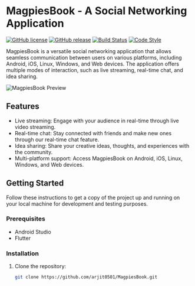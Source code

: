 # MagpiesBook - A Social Networking Application

[![GitHub license](https://img.shields.io/badge/license-MIT-blue.svg)](https://github.com/yourusername/MagpiesBook/blob/main/LICENSE)
[![GitHub release](https://img.shields.io/github/release/yourusername/MagpiesBook.svg)](https://github.com/yourusername/MagpiesBook/releases)
[![Build Status](https://travis-ci.org/yourusername/MagpiesBook.svg?branch=main)](https://travis-ci.org/yourusername/MagpiesBook)
[![Code Style](https://img.shields.io/badge/code%20style-black-000000.svg)](https://github.com/psf/black)

MagpiesBook is a versatile social networking application that allows seamless communication between users on various platforms, including Android, iOS, Linux, Windows, and Web devices. The application offers multiple modes of interaction, such as live streaming, real-time chat, and idea sharing.

![MagpiesBook Preview](./images/magpiesbook-preview.png)

## Features

- Live streaming: Engage with your audience in real-time through live video streaming.
- Real-time chat: Stay connected with friends and make new ones through our real-time chat feature.
- Idea sharing: Share your creative ideas, thoughts, and experiences with the community.
- Multi-platform support: Access MagpiesBook on Android, iOS, Linux, Windows, and Web devices.

## Getting Started

Follow these instructions to get a copy of the project up and running on your local machine for development and testing purposes.

### Prerequisites

- Android Studio
- Flutter

### Installation

1. Clone the repository:

   ```bash
   git clone https://github.com/arjit0501/MagpiesBook.git
